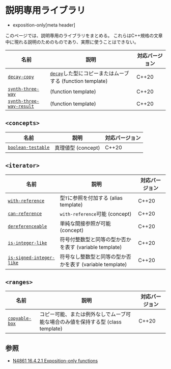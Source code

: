 # 説明専用ライブラリ
* exposition-only[meta header]

このページでは、説明専用のライブラリをまとめる。
これらはC++規格の文章中に現れる説明のためのものであり、実際に使うことはできない。

| 名前                                                                  | 説明                    | 対応バージョン |
|-----------------------------------------------------------------------|-------------------------|----------------|
| [`decay-copy`](exposition-only/decay-copy.md)                         | [`decay`](/reference/type_traits/decay.md)した型にコピーまたはムーブする (function template)     | C++20          |
| [`synth-three-way`](exposition-only/synth-three-way.md.nolink)               | (function template)     | C++20          |
| [`synth-three-way-result`](exposition-only/synth-three-way-result.md.nolink) | (function template)     | C++20          |

## `<concepts>`

| 名前 | 説明 | 対応バージョン |
|------|------|----------------|
| [`boolean-testable`](concepts/boolean-testable.md) | 真理値型 (concept) | C++20 |

## `<iterator>`

| 名前                         | 説明                                            | 対応バージョン |
|------------------------------|-------------------------------------------------|----------------|
| [`with-reference`](iterator/dereferenceable.md)   | 型`T`に参照を付加する (alias template)               | C++20          |
| [`can-reference`](iterator/dereferenceable.md) | `with-reference`可能 (concept) | C++20 |
| [`dereferenceable`](iterator/dereferenceable.md) | 単純な間接参照が可能 (concept)           | C++20          |
| [`is-integer-like`](iterator/is_integer_like.md) | 符号付整数型と同等の型か否かを表す (variable template)           | C++20          |
| [`is-signed-integer-like`](iterator/is_integer_like.md) | 符号なし整数型と同等の型か否かを表す (variable template)           | C++20          |

## `<ranges>`
| 名前                                       | 説明                                                                            | 対応バージョン |
|--------------------------------------------|---------------------------------------------------------------------------------|----------------|
| [`copyable-box`](ranges/copyable_box.md)   | コピー可能、または例外なしでムーブ可能な場合のみ値を保持する型 (class template) | C++20          |

## 参照
- [N4861 16.4.2.1 Exposition-only functions](https://timsong-cpp.github.io/cppwp/n4861/expos.only.func)
